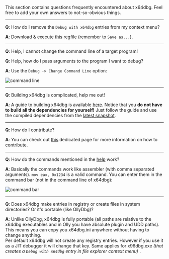 This section contains questions frequently encountered about x64dbg. Feel free to add your own answers to not-so-obvious things.

***

**Q**: How do I remove the `Debug with x64dbg` entries from my context menu?

**A**: Download & execute [this](https://raw.githubusercontent.com/x64dbg/x64dbg/development/bin/x64dbg_shell_remove.reg) regfile (remember to `Save as...`).

***

**Q**: Help, I cannot change the command line of a target program!

**Q**: Help, how do I pass arguments to the program I want to debug? 

**A**: Use the `Debug -> Change Command Line` option:

![command line](http://i.imgur.com/Sh0PQnz.png)

***

**Q**: Building x64dbg is complicated, help me out!

**A**: A guide to building x64dbg is available [here](https://github.com/x64dbg/x64dbg/wiki/Compiling-the-whole-project). Notice that you **do not have to build all the dependencies for yourself!** Just follow the guide and use the compiled dependencies from the [latest snapshot](http://snapshots.x64dbg.com).

***

**Q**: How do I contribute?

**A**: You can check out [this](https://github.com/x64dbg/x64dbg/wiki/Contributing) dedicated page for more information on how to contribute.

***

**Q**: How do the commands mentioned in the [help](http://help.x64dbg.com) work?

**A**: Basically the commands work like assembler (with comma separated arguments). `mov eax, 0x1234` is a valid command. You can enter them in the command bar (not in the command line of x64dbg):

![command bar](http://i.imgur.com/plSfLnr.png)

***

**Q**: Does x64dbg make entries in registry or create files in system directories? Or it's portable (like OllyDbg)?

**A**: Unlike OllyDbg, x64dbg is fully portable (all paths are relative to the x64dbg executables and in Olly you have absolute plugin and UDD paths). This means you can copy you x64dbg.ini anywhere without having to change anything.  
Per default x64dbg will not create any registry entries. However if you use it as a JIT debugger it will change that key. Same applies for x96dbg.exe *(that creates a `Debug with x64dbg` entry in file explorer context menu)*  .